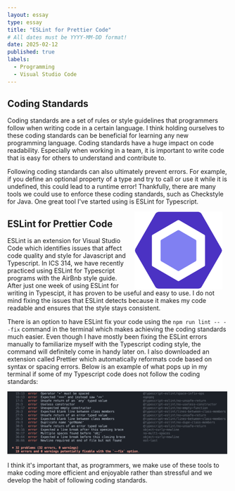 ```yaml
---
layout: essay
type: essay
title: "ESLint for Prettier Code"
# All dates must be YYYY-MM-DD format!
date: 2025-02-12
published: true
labels:
  - Programming
  - Visual Studio Code
---
```


## Coding Standards
Coding standards are a set of rules or style guidelines that programmers follow when writing code in a certain language. I think holding ourselves to these coding standards can be beneficial for learning any new programming language. Coding standards have a huge impact on code readability. Especially when working in a team, it is important to write code that is easy for others to understand and contribute to. 
<br>

Following coding standards can also ultimately prevent errors. For example, if you define an optional property of a type and try to call or use it while it is undefined, this could lead to a runtime error! Thankfully, there are many tools we could use to enforce these coding standards, such as Checkstyle for Java. One great tool I've started using is ESLint for Typescript.
<br> 

<div>
  
 <img src="../img/ESLint_logo.png" class="img-thumbnail" style="float: right; margin-left:15px; margin-right: 15px;" width="200px" alt="TS">
</div>

## ESLint for Prettier Code
ESLint is an extension for Visual Studio Code which identifies issues that affect code quality and style for Javascript and Typescript. In ICS 314, we have recently practiced using ESLint for Typescript programs with the AirBnb style guide. After just one week of using ESLint for writing in Typescipt, it has proven to be useful and easy to use. I do not mind fixing the issues that ESLint detects because it makes my code readable and ensures that the style stays consistent.
<br>

There is an option to have ESLint fix your code using the ```npm run lint -- --fix``` command in the terminal which makes achieving the coding standards much easier. Even though I have mostly been fixing the ESLint errors manually to familiarize myself with the Typescript coding style, the command will definitely come in handy later on. I also downloaded an extension called Prettier which automatically reformats code based on syntax or spacing errors. Below is an example of what pops up in my terminal if some of my Typescript code does not follow the coding standards:

<div>
  
 <img src="../img/eslinterrors.png" class="img-thumbnail" width="500px" alt="">
</div>

I think it's important that, as programmers, we make use of these tools to make coding more efficient and enjoyable rather than stressful and we develop the habit of following coding standards.